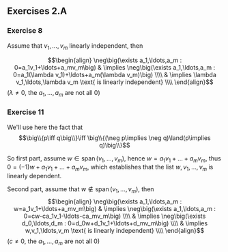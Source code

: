 ## Exercises 2.A

### Exercise 8

Assume that $v_1,\ldots,v_m$ linearly independent, then

$$\begin{align}
\neg\big(\exists a_1,\ldots,a_m : 0=a_1v_1+\ldots+a_mv_m\big)
& \implies \neg\big(\exists a_1,\ldots,a_m : 0=a_1(\lambda v_1)+\ldots+a_m(\lambda v_m)\big)
\\\\
& \implies \lambda v_1,\ldots,\lambda v_m \text{ is linearly independent}
\\\\
\end{align}$$ ($\lambda\neq0$, the $a_1,\ldots,a_m$ are not all $0$)

### Exercise 11

We'll use here the fact that $$\big\\{p\iff q\big\\}\iff \big\\{(\neg p\implies \neg q)\land(p\implies q)\big\\}$$ 

So first part, assume $w\in\operatorname{span}(v_1,\ldots,v_m)$, hence $w=a_1v_1+\ldots+a_mv_m$, thus $0=(-1)w+a_1v_1+\ldots+a_mv_m$, which establishes that the list $w,v_1,\ldots,v_m$ is linearly dependent.

Second part, assume that $w\notin\operatorname{span}(v_1,\ldots,v_m)$, then $$\begin{align}
\neg\big(\exists a_1,\ldots,a_m : w=a_1v_1+\ldots+a_mv_m\big)
& \implies \neg\big(\exists a_1,\ldots,a_m : 0=cw-ca_1v_1-\ldots-ca_mv_m\big)
\\\\
& \implies \neg\big(\exists d_0,\ldots,d_m : 0=d_0w+d_1v_1+\ldots+d_mv_m\big)
\\\\
& \implies w,v_1,\ldots,v_m \text{ is linearly independent}
\\\\
\end{align}$$ ($c\neq0$, the $a_1,\ldots,a_m$ are not all $0$)
